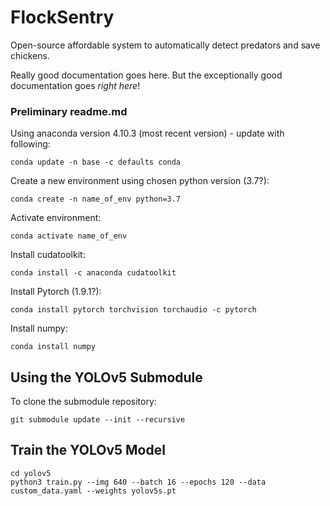 # FlockSentry

Open-source affordable system to automatically detect predators and save chickens.

Really good documentation goes here. But the exceptionally good documentation goes _right here_!

### Preliminary readme.md

Using anaconda version 4.10.3 (most recent version) - update with following:

```
conda update -n base -c defaults conda
```

Create a new environment using chosen python version (3.7?):

```
conda create -n name_of_env python=3.7
```

Activate environment:

```
conda activate name_of_env
```

Install cudatoolkit:

```
conda install -c anaconda cudatoolkit
```

Install Pytorch (1.9.1?):

```
conda install pytorch torchvision torchaudio -c pytorch
```

Install numpy:

```
conda install numpy
```

## Using the YOLOv5 Submodule

To clone the submodule repository:

```
git submodule update --init --recursive
```

## Train the YOLOv5 Model

```
cd yolov5
python3 train.py --img 640 --batch 16 --epochs 120 --data custom_data.yaml --weights yolov5s.pt
```
